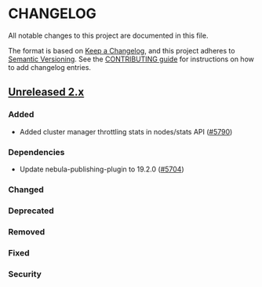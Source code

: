 
# CHANGELOG

All notable changes to this project are documented in this file.

The format is based on [Keep a Changelog](https://keepachangelog.com/en/1.0.0/), and this project adheres to [Semantic Versioning](https://semver.org/spec/v2.0.0.html). See the [CONTRIBUTING guide](./CONTRIBUTING.md#Changelog) for instructions on how to add changelog entries.

## [Unreleased 2.x]

### Added
- Added cluster manager throttling stats in nodes/stats API ([#5790](https://github.com/opensearch-project/OpenSearch/pull/5790))
### Dependencies
- Update nebula-publishing-plugin to 19.2.0 ([#5704](https://github.com/opensearch-project/OpenSearch/pull/5704))
### Changed
### Deprecated
### Removed
### Fixed
### Security

[Unreleased 2.x]: https://github.com/opensearch-project/OpenSearch/compare/2.5...2.x
